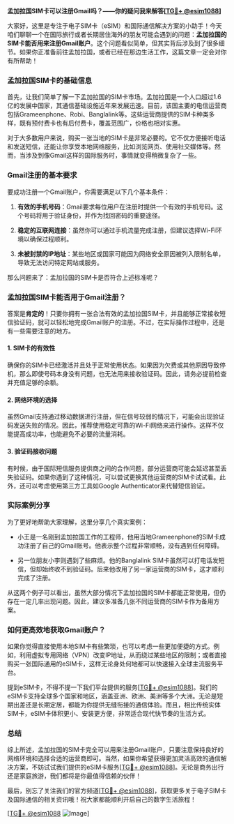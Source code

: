 **孟加拉国SIM卡可以注册Gmail吗？——你的疑问我来解答[[TG💪+ @esim1088](https://t.me/s/esim1088)]**

大家好，这里是专注于电子SIM卡（eSIM）和国际通信解决方案的小助手！今天咱们聊聊一个在国际旅行或者长期居住海外的朋友可能会遇到的问题：**孟加拉国的SIM卡能否用来注册Gmail账户**。这个问题看似简单，但其实背后涉及到了很多细节。如果你正准备前往孟加拉国，或者已经在那边生活工作，这篇文章一定会对你有所帮助！

### 孟加拉国SIM卡的基础信息

首先，让我们简单了解一下孟加拉国的SIM卡市场。孟加拉国是一个人口超过1.6亿的发展中国家，其通信基础设施近年来发展迅速。目前，该国主要的电信运营商包括Grameenphone、Robi、Banglalink等。这些运营商提供的SIM卡种类多样，既有预付费卡也有后付费卡，覆盖范围广，价格也相对实惠。

对于大多数用户来说，购买一张当地的SIM卡是非常必要的。它不仅方便接听电话和发送短信，还能让你享受本地网络服务，比如浏览网页、使用社交媒体等。然而，当涉及到像Gmail这样的国际服务时，事情就变得稍微复杂了一些。

### Gmail注册的基本要求

要成功注册一个Gmail账户，你需要满足以下几个基本条件：

1. **有效的手机号码**：Gmail要求每位用户在注册时提供一个有效的手机号码。这个号码将用于验证身份，并作为找回密码的重要途径。
   
2. **稳定的互联网连接**：虽然你可以通过手机流量完成注册，但建议选择Wi-Fi环境以确保过程顺利。

3. **未被封禁的IP地址**：某些地区或国家可能因为网络安全原因被列入限制名单，导致无法访问特定网站或服务。

那么问题来了：孟加拉国的SIM卡是否符合上述标准呢？

### 孟加拉国SIM卡能否用于Gmail注册？

答案是**肯定的**！只要你拥有一张合法有效的孟加拉国SIM卡，并且能够正常接收短信验证码，就可以轻松地完成Gmail账户的注册。不过，在实际操作过程中，还是有一些需要注意的地方。

#### 1. SIM卡的有效性
确保你的SIM卡已经激活并且处于正常使用状态。如果因为欠费或其他原因导致停机，那么即使号码本身没有问题，也无法用来接收验证码。因此，请务必提前检查并充值足够的余额。

#### 2. 网络环境的选择
虽然Gmail支持通过移动数据进行注册，但在信号较弱的情况下，可能会出现验证码发送失败的情况。因此，推荐使用稳定可靠的Wi-Fi网络来进行操作。这样不仅能提高成功率，也能避免不必要的流量消耗。

#### 3. 验证码接收问题
有时候，由于国际短信服务提供商之间的合作问题，部分运营商可能会延迟甚至丢失验证码。如果你遇到了这种情况，可以尝试更换其他运营商的SIM卡试试看。此外，还可以考虑使用第三方工具如Google Authenticator来代替短信验证。

### 实际案例分享

为了更好地帮助大家理解，这里分享几个真实案例：

- 小王是一名刚到孟加拉国工作的工程师，他用当地Grameenphone的SIM卡成功注册了自己的Gmail账号。他表示整个过程非常顺畅，没有遇到任何障碍。
  
- 另一位朋友小李则遇到了些麻烦。他的Banglalink SIM卡虽然可以打电话发短信，但却始终收不到验证码。后来他改用了另一家运营商的SIM卡，这才顺利完成了注册。

从这两个例子可以看出，虽然大部分情况下孟加拉国的SIM卡都能正常使用，但仍存在一定几率出现问题。因此，建议多准备几张不同运营商的SIM卡作为备用方案。

### 如何更高效地获取Gmail账户？

如果你觉得直接使用本地SIM卡有些繁琐，也可以考虑一些更加便捷的方式。例如，利用虚拟专用网络（VPN）改变IP地址，从而绕过某些地区的限制；或者直接购买一张国际通用的eSIM卡，这样无论身处何地都可以快速接入全球主流服务平台。

提到eSIM卡，不得不提一下我们平台提供的服务[[TG💪+ @esim1088](https://t.me/s/esim1088)]。我们的eSIM卡支持全球多个国家和地区，涵盖亚洲、欧洲、美洲等多个大洲。无论是短期出差还是长期定居，都能为你提供无缝衔接的通信体验。而且，相比传统实体SIM卡，eSIM卡体积更小、安装更方便，非常适合现代快节奏的生活方式。

### 总结

综上所述，孟加拉国的SIM卡完全可以用来注册Gmail账户，只要注意保持良好的网络环境和选择合适的运营商即可。当然，如果你希望获得更加灵活高效的通信解决方案，不妨试试我们提供的eSIM卡服务[[TG💪+ @esim1088](https://t.me/s/esim1088)]。无论是商务出行还是家庭旅游，我们都将是你最值得信赖的伙伴！

最后，别忘了关注我们的官方频道[[TG💪+ @esim1088](https://t.me/s/esim1088)]，获取更多关于电子SIM卡及国际通信的相关资讯哦！祝大家都能顺利开启自己的数字生活旅程！

[[TG💪+ @esim1088](https://t.me/s/esim1088) ![Image](https://i.postimg.cc/4NQfJmqS/Snipaste-2025-05-13-00-14-12.png)]
